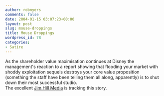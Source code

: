 ```yaml
---
author: robmyers
comments: false
date: 2004-01-15 03:07:23+00:00
layout: post
slug: mouse-droppings
title: Mouse Droppings
wordpress_id: 78
categories:
- Satire
---
```


As the shareholder value maximisation continues at Disney the management's reaction to a report showing that flooding your market with shoddy exploitation sequels destroys your core value proposition (something the staff have been telling them all along, apparently) is to shut down their most successful studio.  
The excellent [Jim Hill Media](http://www.jimhillmedia.com/legacy/index.htm?../articles/01132004.1.htm~contentFrame) is tracking this story.

  


